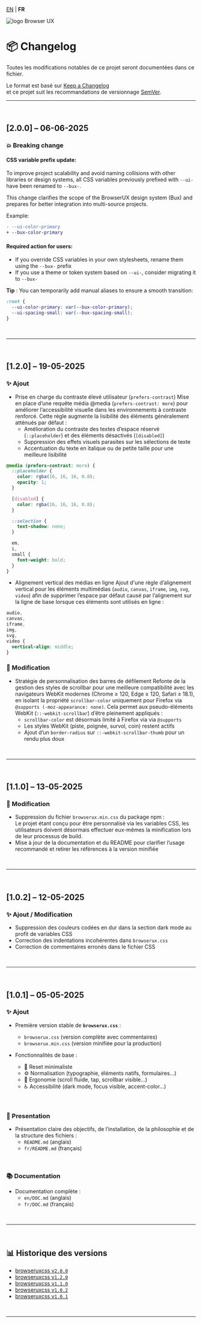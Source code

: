 [EN](../en/CHANGELOG.md) | **FR**

<div>
  <img class="has-dark" src="https://browserux.com/assets/images/browser-ui-logo-150x150.png" alt="logo Browser UX"/>
</div>

# 📦 Changelog

Toutes les modifications notables de ce projet seront documentées dans ce fichier.

Le format est basé sur [Keep a Changelog](https://keepachangelog.com/fr/1.0.0/)  
et ce projet suit les recommandations de versionnage [SemVer](https://semver.org/lang/fr/).

---

<br>

## [2.0.0] – 06-06-2025

### 💥 Breaking change

#### CSS variable prefix update:

To improve project scalability and avoid naming collisions with other libraries or design systems, all CSS variables previously prefixed with `--ui-` have been renamed to `--bux-`.

This change clarifies the scope of the BrowserUX design system (Bux) and prepares for better integration into multi-source projects.

Example:

```diff
- --ui-color-primary
+ --bux-color-primary
```

####  Required action for users:

- If you override CSS variables in your own stylesheets, rename them using the `--bux-` prefix
- If you use a theme or token system based on `--ui-`, consider migrating it to `--bux-`

**Tip** : You can temporarily add manual aliases to ensure a smooth transition:

```css
:root {
  --ui-color-primary: var(--bux-color-primary);
  --ui-spacing-small: var(--bux-spacing-small);
}
```

<br>

---

<br>

## [1.2.0] – 19-05-2025

### ✨ Ajout

- Prise en charge du contraste élevé utilisateur (`prefers-contrast`)
  Mise en place d’une requête média @media (`prefers-contrast: more`) pour améliorer l’accessibilité visuelle dans les environnements à contraste renforcé. Cette règle augmente la lisibilité des éléments généralement atténués par défaut :
  - Amélioration du contraste des textes d’espace réservé (`::placeholder`) et des éléments désactivés (`[disabled]`)
  - Suppression des effets visuels parasites sur les sélections de texte
  - Accentuation du texte en italique ou de petite taille pour une meilleure lisibilité
  
```css
@media (prefers-contrast: more) {
  ::placeholder {
    color: rgba(16, 16, 16, 0.8);
    opacity: 1;
  }

  [disabled] {
    color: rgba(16, 16, 16, 0.8);
  }

  ::selection {
    text-shadow: none;
  }

  em,
  i,
  small {
    font-weight: bold;
  }
}
```

- Alignement vertical des médias en ligne
  Ajout d'une règle d’alignement vertical pour les éléments multimédias (`audio`, `canvas`, `iframe`, `img`, `svg`, `video`) afin de supprimer l’espace par défaut causé par l’alignement sur la ligne de base lorsque ces éléments sont utilisés en ligne :
  
```css
audio,
canvas,
iframe,
img,
svg,
video {
  vertical-align: middle;
}
```

### 🔧 Modification

- Stratégie de personnalisation des barres de défilement
  Refonte de la gestion des styles de scrollbar pour une meilleure compatibilité avec les navigateurs WebKit modernes (Chrome ≥ 120, Edge ≥ 120, Safari ≥ 18.1), en isolant la propriété `scrollbar-color` uniquement pour Firefox via `@supports (-moz-appearance: none)`. Cela permet aux pseudo-éléments WebKit (`::-webkit-scrollbar`) d’être pleinement appliqués :
  - `scrollbar-color` est désormais limité à Firefox via via `@supports`
  - Les styles WebKit (piste, poignée, survol, coin) restent actifs
  - Ajout d’un `border-radius` sur `::-webkit-scrollbar-thumb` pour un rendu plus doux

<br>

---

<br>

## [1.1.0] – 13-05-2025

### 🔧 Modification

- Suppression du fichier `browserux.min.css` du package npm :   
  Le projet étant conçu pour être personnalisé via les variables CSS, les utilisateurs doivent désormais effectuer eux-mêmes la minification lors de leur processus de build.
- Mise à jour de la documentation et du README pour clarifier l’usage recommandé et retirer les références à la version minifiée

<br>

---

<br>

## [1.0.2] – 12-05-2025

### ✨ Ajout / Modification

- Suppression des couleurs codées en dur dans la section dark mode au profit de variables CSS
- Correction des indentations incohérentes dans `browserux.css`
- Correction de commentaires erronés dans le fichier CSS

<br>

---

<br>

## [1.0.1] – 05-05-2025

### ✨ Ajout

- Première version stable de **`browserux.css`** :
  - `browserux.css` (version complète avec commentaires)
  - `browserux.min.css` (version minifiée pour la production)

- Fonctionnalités de base :
  - 🔄 Reset minimaliste
  - ⚙️ Normalisation (typographie, éléments natifs, formulaires…)
  - 🧩 Ergonomie (scroll fluide, tap, scrollbar visible…)
  - ♿ Accessibilité (dark mode, focus visible, accent-color…)

<br>

### 📘 Presentation

- Présentation claire des objectifs, de l’installation, de la philosophie et de la structure des fichiers : 
  - `README.md` (anglais)
  - `fr/README.md` (français)

<br>

### 📚 Documentation

- Documentation complète :
  - `en/DOC.md` (anglais)
  - `fr/DOC.md` (français)

<br>

---

<br>

## 📊 Historique des versions

- [browseruxcss v`2.0.0`](https://github.com/Effeilo/browserux.css/tree/v2.0.0)
- [browseruxcss v`1.2.0`](https://github.com/Effeilo/browserux.css/tree/v1.2.0)
- [browseruxcss v`1.1.0`](https://github.com/Effeilo/browserux.css/tree/v1.1.0)
- [browseruxcss v`1.0.2`](https://github.com/Effeilo/browserux.css/tree/v1.0.2)
- [browseruxcss v`1.0.1`](https://github.com/Effeilo/browserux.css/tree/v1.0.1)

<br>

---